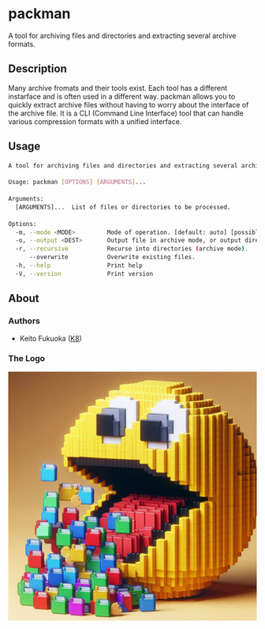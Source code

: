 # packman
A tool for archiving files and directories and extracting several archive formats.

## Description
Many archive fromats and their tools exist.
Each tool has a different instarface and is often used in a different way.
packman allows you to quickly extract archive files without having to worry about the interface of the archive file.
It is a CLI (Command Line Interface) tool that can handle various compression formats with a unified interface.

## Usage

```sh
A tool for archiving files and directories and extracting several archive formats.

Usage: packman [OPTIONS] [ARGUMENTS]...

Arguments:
  [ARGUMENTS]...  List of files or directories to be processed.

Options:
  -m, --mode <MODE>         Mode of operation. [default: auto] [possible values: auto, archive, extract, list]
  -o, --output <DEST>       Output file in archive mode, or output directory in extraction mode
  -r, --recursive           Recurse into directories (archive mode).
      --overwrite           Overwrite existing files.
  -h, --help                Print help
  -V, --version             Print version

```

## About

### Authors
* Keito Fukuoka ([K8](https://github.com/K8))

### The Logo
![logo](site/assets/logo.jpeg)

